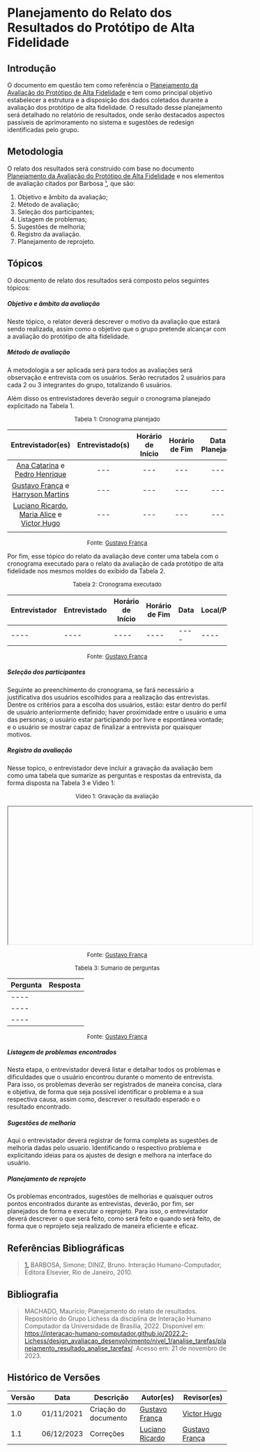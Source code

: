 # Planejamento do Relato dos Resultados do Protótipo de Alta Fidelidade

## Introdução

O documento em questão tem como referência o [Planejamento da Avaliação do Protótipo de Alta Fidelidade](./planejamento_avaliacao.md) e tem como principal objetivo estabelecer a estrutura e a disposição dos dados coletados durante a avaliação dos protótipo de alta fidelidade. O resultado desse planejamento será detalhado no relatório de resultados, onde serão destacados aspectos passíveis de aprimoramento no sistema e sugestões de redesign identificadas pelo grupo.

## Metodologia

O relato dos resultados será construido com base no documento [Planejamento da Avaliação do Protótipo de Alta Fidelidade](./planejamento_avaliacao.md) e nos elementos de avaliação citados por Barbosa <a id="anchor_1" href="#FRM1">¹</a>, que são:

1. Objetivo e âmbito da avaliação;
2. Método de avaliação;
3. Seleção dos participantes;
4. Listagem de problemas;
5. Sugestões de melhoria;
6. Registro da avaliação.
7. Planejamento de reprojeto.

## Tópicos

O documento de relato dos resultados será composto pelos seguintes tópicos:

##### Objetivo e âmbito da avaliação

Neste tópico, o relator deverá descrever o motivo da avaliação que estará sendo realizada, assim como o objetivo que o grupo pretende alcançar com a avaliação do protótipo de alta fidelidade.

##### Método de avaliação

A metodologia a ser aplicada será para todos as avaliações será observação e entrevista com os usuários. Serão recrutados 2 usuários para cada 2 ou 3 integrantes do grupo, totalizando 6 usuários.

Além disso os entrevistadores deverão seguir o cronograma planejado explicitado na Tabela 1.

<center>

<font size="2"><p style="text-align: center">Tabela 1: Cronograma planejado</p></font>

|                                                              Entrevistador(es)                                                              | Entrevistado(s) | Horário de Início | Horário de Fim | Data Planejada | Tarefa | Local |
| :-----------------------------------------------------------------------------------------------------------------------------------------: | :-------------: | :---------------: | :------------: | :------------: | :----: | :---: |
|                       [Ana Catarina](https://github.com/an4catarina) e [Pedro Henrique](https://github.com/pedro-hsf)                       |       ---       |        ---        |      ---       |      ---       |  ---   |  FGA  |
|                   [Gustavo França](https://github.com/gustavofbs) e [Harryson Martins](https://github.com/harry-cmartin)                    |       ---       |        ---        |      ---       |      ---       |  ---   |  FGA  |
| [Luciano Ricardo](https://github.com/l-ricardo), [Maria Alice](https://github.com/Maliz30) e [Victor Hugo](https://github.com/ViictorHugoo) |       ---       |        ---        |      ---       |      ---       |  ---   |  FGA  |
|                                                                                                                                             |

<font size="2"><p style="text-align: center">Fonte: [Gustavo França](https://github.com/gustavofbs)</p></font>

</center>

Por fim, esse tópico do relato da avaliação deve conter uma tabela com o cronograma executado para o relato da avaliação de cada protótipo de alta fidelidade nos mesmos moldes do exibido da Tabela 2.

<center>

<font size="2"><p style="text-align: center">Tabela 2: Cronograma executado</p></font>

| Entrevistador | Entrevistado | Horário de Início | Horário de Fim | Data | Local/Plataforma |
| ------------- | ------------ | ----------------- | -------------- | ---- | ---------------- |
| ----          | ----         | ----              | ----           | ---- | ----             |

<font size="2"><p style="text-align: center">Fonte: [Gustavo França](https://github.com/gustavofbs)</p></font>

</center>

##### Seleção dos participantes

Seguinte ao preenchimento do cronograma, se fará necessário a justificativa dos usuários escolhidos para a realização das entrevistas. Dentre os critérios para a escolha dos usuários, estão: estar dentro do perfil de usuário anteriormente definido; haver proximidade entre o usuário e uma das personas; o usuário estar participando por livre e espontânea vontade; e o usuário se mostrar capaz de finalizar a entrevista por quaisquer motivos.

##### Registro da avaliação

Nesse topico, o entrevistador deve incluir a gravação da avaliação bem como uma tabela que sumarize as perguntas e respostas da entrevista, da forma disposta na Tabela 3 e Video 1:

<center>

<font size="2"><p style="text-align: center">Video 1: Gravação da avaliação</p></font>

<iframe width="560" height="315" src="" title="YouTube video player" frameborder="1" allow="accelerometer; autoplay; clipboard-write; encrypted-media; gyroscope; picture-in-picture; web-share" allowfullscreen></iframe>

<font size="2"><p style="text-align: center">Fonte: [Gustavo França](https://github.com/gustavofbs)</p></font>

</center>

<center>

<font size="2"><p style="text-align: center">Tabela 3: Sumario de perguntas</p></font>

| Pergunta | Resposta |
| -------- | :------- |
| ----     |          |
| ----     |          |
| ----     |          |

<font size="2"><p style="text-align: center">Fonte: [Gustavo França](https://github.com/gustavofbs)</p></font>

</center>

##### Listagem de problemas encontrados

Nesta etapa, o entrevistador deverá listar e detalhar todos os problemas e dificuldades que o usuário encontrou durante o momento de entrevista. Para isso, os problemas deverão ser registrados de maneira concisa, clara e objetiva, de forma que seja possível identificar o problema e a sua respectiva causa, assim como, descrever o resultado esperado e o resultado encontrado.

##### Sugestões de melhoria

Aqui o entrevistador deverá registrar de forma completa as sugestões de melhoria dadas pelo usuario. Identificando o respectivo problema e explicitando ideias para os ajustes de design e melhora na interface do usuário.

##### Planejamento de reprojeto

Os problemas encontrados, sugestões de melhorias e quaisquer outros pontos encontrados durante as entrevistas, deverão, por fim, ser planejados de forma e executar o reprojeto. Para isso, o entrevistador deverá descrever o que será feito, como será feito e quando será feito, de forma que o reprojeto seja realizado de maneira eficiente e eficaz.

## Referências Bibliográficas

> <a id="FRM3" href="#anchor_1">1.</a> BARBOSA, Simone; DINIZ, Bruno. Interação Humano-Computador, Editora Elsevier, Rio de Janeiro, 2010.

## Bibliografia

> MACHADO, Maurício; Planejamento do relato de resultados. Repositório do Grupo Lichess da disciplina de Interação Humano Computador da Universidade de Brasília, 2022. Disponível em: <https://interacao-humano-computador.github.io/2022.2-Lichess/design_avaliacao_desenvolvimento/nivel_1/analise_tarefas/planejamento_resultado_analise_tarefas/>. Acesso em: 21 de novembro de 2023.

## Histórico de Versões

| Versão | Data       | Descrição            | Autor(es)                                       | Revisor(es)                                     |
| ------ | ---------- | -------------------- | ----------------------------------------------- | ----------------------------------------------- |
| 1.0    | 01/11/2021 | Criação do documento | [Gustavo França](https://github.com/gustavofbs) | [Victor Hugo](https://github.com/ViictorHugoo)  |
| 1.1    | 06/12/2023 | Correções            | [Luciano Ricardo](https://github.com/l-ricardo) | [Gustavo França](https://github.com/gustavofbs) |
